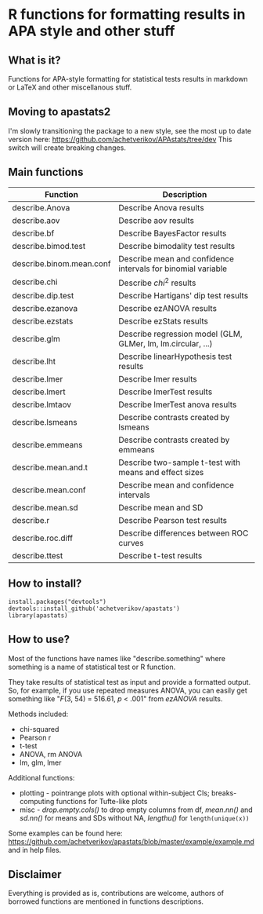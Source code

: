 # R functions for formatting results in APA style and other stuff

## What is it?

Functions for APA-style formatting for statistical tests results in markdown or LaTeX and other miscellanous stuff.

## Moving to apastats2

I'm slowly transitioning the package to a new style, see the most up to date version here:
https://github.com/achetverikov/APAstats/tree/dev
This switch will create breaking changes. 

## Main functions
|Function|Description|
|--- | ---|
| describe.Anova | Describe Anova results|
| describe.aov | Describe aov results|
| describe.bf | Describe BayesFactor results|
| describe.bimod.test | Describe bimodality test results|
| describe.binom.mean.conf | Describe mean and confidence intervals for binomial variable|
| describe.chi | Describe $chi^2$ results|
| describe.dip.test | Describe Hartigans' dip test results|
| describe.ezanova | Describe ezANOVA results|
| describe.ezstats | Describe ezStats results|
| describe.glm | Describe regression model (GLM, GLMer, lm, lm.circular, ...)|
| describe.lht | Describe linearHypothesis test results|
| describe.lmer | Describe lmer results|
| describe.lmert | Describe lmerTest results|
| describe.lmtaov | Describe lmerTest anova results|
| describe.lsmeans | Describe contrasts created by lsmeans|
| describe.emmeans | Describe contrasts created by emmeans|
| describe.mean.and.t | Describe two-sample t-test with means and effect sizes|
| describe.mean.conf | Describe mean and confidence intervals|
| describe.mean.sd | Describe mean and SD|
| describe.r | Describe Pearson test results|
| describe.roc.diff | Describe differences between ROC curves|
| describe.ttest | Describe t-test results|



## How to install?

```
install.packages("devtools")
devtools::install_github('achetverikov/apastats')
library(apastats)
```

## How to use?

Most of the functions have names like "describe.something" where something is a name of statistical test or R function.

They take results of statistical test as input and provide a formatted output. So, for example, if you use repeated measures ANOVA, you can easily get something like "_F_(3, 54) = 516.61, _p_ < .001" from _ezANOVA_ results.

Methods included:
- chi-squared
- Pearson r
- t-test
- ANOVA, rm ANOVA
- lm, glm, lmer

Additional functions:
- plotting - pointrange plots with optional within-subject CIs; breaks-computing functions for Tufte-like plots
- misc - _drop.empty.cols()_ to drop empty columns from df, _mean.nn()_ and _sd.nn()_ for means and SDs without NA, _lengthu()_ for `length(unique(x))`

Some examples can be found here: https://github.com/achetverikov/apastats/blob/master/example/example.md and in help files.

## Disclaimer

Everything is provided as is, contributions are welcome, authors of borrowed functions are mentioned in functions descriptions.
